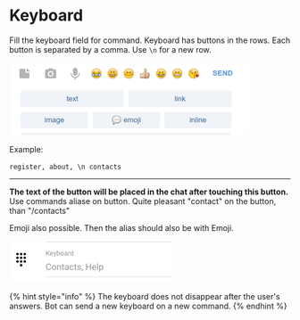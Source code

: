 # Keyboard

Fill the keyboard field for command. Keyboard has buttons in the rows. Each button is separated by a comma. Use `\n` for a new row.

![Keyboard in bot](<../.gitbook/assets/image (8).png>)

Example:

```
register, about, \n contacts
```

****

**The text of the button will be placed in the chat after touching this button.** Use commands aliase on button. Quite pleasant "contact" on the button, than "/contacts"

Emoji also possible. Then the alias should also be with Emoji.

![ Keyboard can be modified on command editing ](<../.gitbook/assets/image (12).png>)

{% hint style="info" %}
The keyboard does not disappear after the user's answers. Bot can send a new keyboard on a new command.
{% endhint %}
